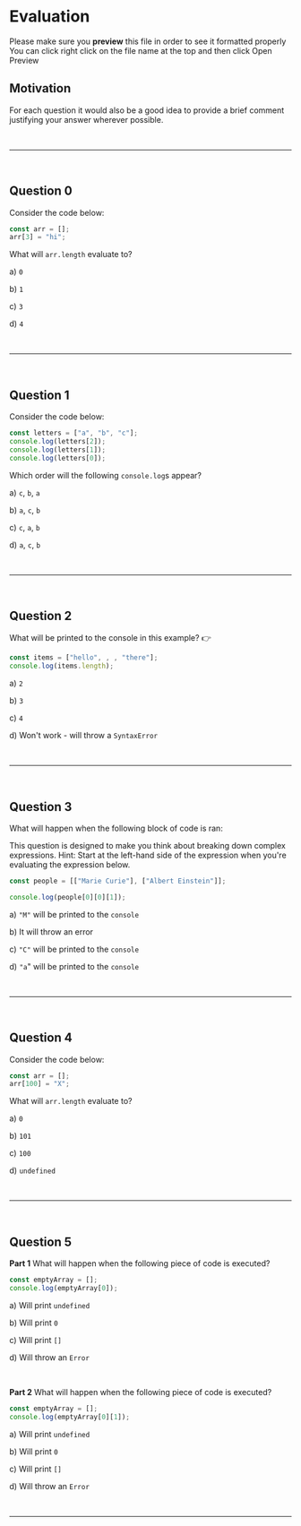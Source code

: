 # Evaluation

Please make sure you **preview** this file in order to see it formatted properly
You can click right click on the file name at the top and then click Open Preview

## Motivation

For each question it would also be a good idea to provide a brief comment justifying your answer wherever possible.

&nbsp;

---

&nbsp;

## Question 0

Consider the code below:

```js
const arr = [];
arr[3] = "hi";
```

What will `arr.length` evaluate to?

a) `0`
&nbsp;

b) `1`
&nbsp;

c) `3`
&nbsp;

d) `4`

&nbsp;

---

&nbsp;

## Question 1

Consider the code below:

```js
const letters = ["a", "b", "c"];
console.log(letters[2]);
console.log(letters[1]);
console.log(letters[0]);
```

Which order will the following `console.log`s appear?

a) `c`, `b`, `a`
&nbsp;

b) `a`, `c`, `b`
&nbsp;

c) `c`, `a`, `b`
&nbsp;

d) `a`, `c`, `b`

&nbsp;

---

&nbsp;

## Question 2

What will be printed to the console in this example? 👉

```js
const items = ["hello", , , "there"];
console.log(items.length);
```

a) `2`
&nbsp;

b) `3`
&nbsp;

c) `4`
&nbsp;

d) Won't work - will throw a `SyntaxError`

&nbsp;

---

&nbsp;

## Question 3

What will happen when the following block of code is ran:

This question is designed to make you think about breaking down complex expressions.
Hint: Start at the left-hand side of the expression when you're evaluating the expression below.

```js
const people = [["Marie Curie"], ["Albert Einstein"]];

console.log(people[0][0][1]);
```

a) `"M"` will be printed to the `console`
&nbsp;

b) It will throw an error
&nbsp;

c) `"C"` will be printed to the `console`
&nbsp;

d) `"a`" will be printed to the `console`

&nbsp;

---

&nbsp;

## Question 4

Consider the code below:

```js
const arr = [];
arr[100] = "X";
```

What will `arr.length` evaluate to?

a) `0`
&nbsp;

b) `101`
&nbsp;

c) `100`
&nbsp;

d) `undefined`

&nbsp;

---

&nbsp;

## Question 5

**Part 1** What will happen when the following piece of code is executed?

```js
const emptyArray = [];
console.log(emptyArray[0]);
```

a) Will print `undefined`
&nbsp;

b) Will print `0`
&nbsp;

c) Will print `[]`
&nbsp;

d) Will throw an `Error`
&nbsp;

&nbsp;

**Part 2** What will happen when the following piece of code is executed?

```js
const emptyArray = [];
console.log(emptyArray[0][1]);
```

a) Will print `undefined`
&nbsp;

b) Will print `0`
&nbsp;

c) Will print `[]`
&nbsp;

d) Will throw an `Error`

&nbsp;

---
